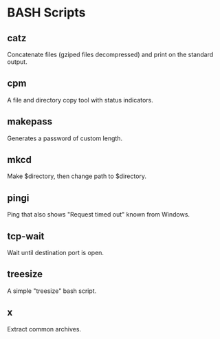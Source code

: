 # BASH Scripts

## catz
Concatenate files (gziped files decompressed) and print on the standard output.

## cpm
A file and directory copy tool with status indicators.

## makepass
Generates a password of custom length.

## mkcd
Make $directory, then change path to $directory.

## pingi
Ping that also shows "Request timed out" known from Windows.

## tcp-wait
Wait until destination port is open.

## treesize
A simple "treesize" bash script.

## x
Extract common archives.
